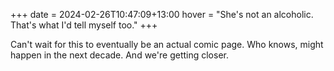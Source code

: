+++
date = 2024-02-26T10:47:09+13:00
hover = "She's not an alcoholic. That's what I'd tell myself too."
+++

Can't wait for this to eventually be an actual comic page. Who knows, might happen in the next decade. And we're getting closer.
